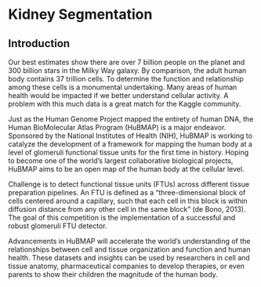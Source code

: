 # Kidney Segmentation

## Introduction 

Our best estimates show there are over 7 billion people on the planet and 300 billion stars in the Milky Way galaxy. By comparison, the adult human body contains 37 trillion cells. To determine the function and relationship among these cells is a monumental undertaking. Many areas of human health would be impacted if we better understand cellular activity. A problem with this much data is a great match for the Kaggle community.

Just as the Human Genome Project mapped the entirety of human DNA, the Human BioMolecular Atlas Program (HuBMAP) is a major endeavor. Sponsored by the National Institutes of Health (NIH), HuBMAP is working to catalyze the development of a framework for mapping the human body at a level of glomeruli functional tissue units for the first time in history. Hoping to become one of the world’s largest collaborative biological projects, HuBMAP aims to be an open map of the human body at the cellular level.

Challenge is to detect functional tissue units (FTUs) across different tissue preparation pipelines. An FTU is defined as a “three-dimensional block of cells centered around a capillary, such that each cell in this block is within diffusion distance from any other cell in the same block” (de Bono, 2013). The goal of this competition is the implementation of a successful and robust glomeruli FTU detector.

Advancements in HuBMAP will accelerate the world’s understanding of the relationships between cell and tissue organization and function and human health. These datasets and insights can be used by researchers in cell and tissue anatomy, pharmaceutical companies to develop therapies, or even parents to show their children the magnitude of the human body.
